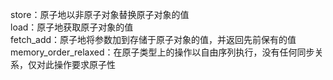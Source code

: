 store：原子地以非原子对象替换原子对象的值  
load：原子地获取原子对象的值  
fetch_add：原子地将参数加到存储于原子对象的值，并返回先前保有的值  
memory_order_relaxed：在原子类型上的操作以自由序列执行，没有任何同步关系，仅对此操作要求原子性